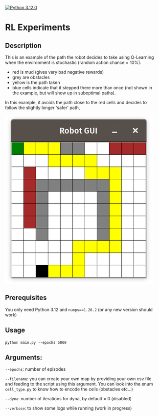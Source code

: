 [![Python 3.12.0](https://img.shields.io/badge/python-3.12.0-blue.svg)](https://www.python.org/downloads/release/python-3120/)

# RL Experiments

## Description
This is an example of the path the robot decides to take using Q-Learning
when the environment is stochastic (random action chance = 10%).
- red is mud (gives very bad negative rewards)
- grey are obstacles
- yellow is the path taken
- blue cells indicate that it stepped there more than once (not shown in the example, but will show up in suboptimal paths).

In this example, it avoids the
path close to the red cells and decides to follow the slightly longer 'safer' path, 

![demo_q_learner.png](images%2Fdemo_q_learner.png)

## Prerequisites

You only need Python 3.12 and `numpy==1.26.2` (or any new version should work)

## Usage
`
python main.py --epochs 5000
`
## Arguments:

`--epochs`: number of episodes

`--filename`: you can create your own map by providing your own csv file and 
feeding to the script using this argument. You can look into the enum `cell_type.py` to know how
to encode the cells (obstacles etc...)

`--dyna`: number of iterations for dyna, by default = 0 (disabled)

`--verbose`: to show some logs while running (work in progress)



